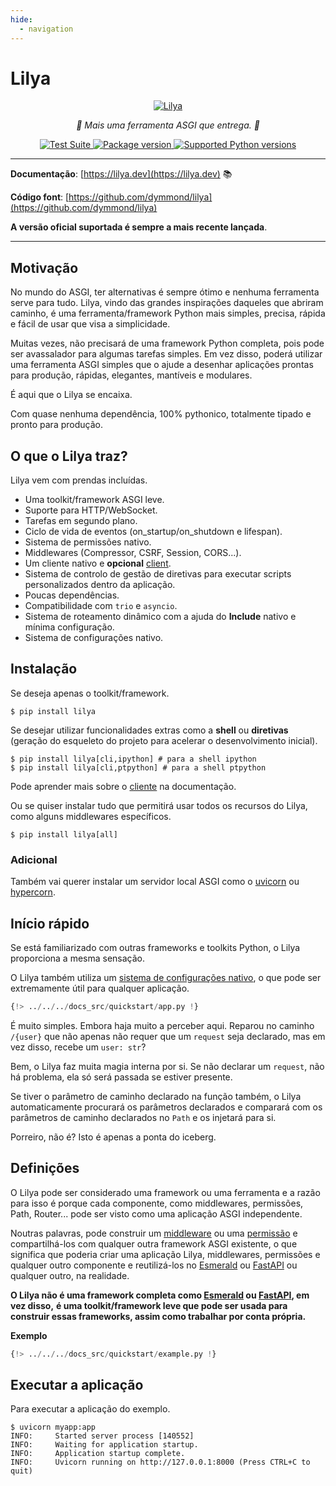 ```yaml
---
hide:
  - navigation
---
```


# Lilya

<p align="center">
  <a href="https://lilya.dev"><img src="https://res.cloudinary.com/dymmond/image/upload/v1707501404/lilya/logo_quiotd.png" alt='Lilya'></a>
</p>

<p align="center">
  <em>🚀 Mais uma ferramenta ASGI que entrega. 🚀</em>
</p>

<p align="center">
<a href="https://github.com/dymmond/lilya/actions/workflows/test-suite.yml/badge.svg?event=push&branch=main" target="_blank">
    <img src="https://github.com/dymmond/lilya/actions/workflows/test-suite.yml/badge.svg?event=push&branch=main" alt="Test Suite">
</a>

<a href="https://pypi.org/project/lilya" target="_blank">
    <img src="https://img.shields.io/pypi/v/lilya?color=%2334D058&label=pypi%20package" alt="Package version">
</a>

<a href="https://pypi.org/project/lilya" target="_blank">
    <img src="https://img.shields.io/pypi/pyversions/lilya.svg?color=%2334D058" alt="Supported Python versions">
</a>
</p>

---

**Documentação**: [https://lilya.dev](https://lilya.dev) 📚

**Código font**: [https://github.com/dymmond/lilya](https://github.com/dymmond/lilya)

**A versão oficial suportada é sempre a mais recente lançada**.

---

## Motivação

No mundo do ASGI, ter alternativas é sempre ótimo e nenhuma ferramenta serve para tudo.
Lilya, vindo das grandes inspirações daqueles que abriram caminho, é uma ferramenta/framework Python mais simples, precisa, rápida e fácil de usar que visa a simplicidade.

Muitas vezes, não precisará de uma framework Python completa, pois pode ser avassalador para algumas tarefas simples. Em vez disso, poderá utilizar uma ferramenta ASGI simples que o ajude a desenhar aplicações prontas para produção, rápidas, elegantes, mantíveis e modulares.

É aqui que o Lilya se encaixa.

Com quase nenhuma dependência, 100% pythonico, totalmente tipado e pronto para produção.

## O que o Lilya traz?

Lilya vem com prendas incluídas.

* Uma toolkit/framework ASGI leve.
* Suporte para HTTP/WebSocket.
* Tarefas em segundo plano.
* Ciclo de vida de eventos (on_startup/on_shutdown e lifespan).
* Sistema de permissões nativo.
* Middlewares (Compressor, CSRF, Session, CORS...).
* Um cliente nativo e **opcional** [client](./lilya-cli.md).
* Sistema de controlo de gestão de diretivas para executar scripts personalizados dentro da aplicação.
* Poucas dependências.
* Compatibilidade com `trio` e `asyncio`.
* Sistema de roteamento dinâmico com a ajuda do **Include** nativo e mínima configuração.
* Sistema de configurações nativo.


## Instalação

Se deseja apenas o toolkit/framework.

```shell
$ pip install lilya
```

Se desejar utilizar funcionalidades extras como a **shell** ou **diretivas** (geração do esqueleto do projeto para acelerar o desenvolvimento inicial).

```shell
$ pip install lilya[cli,ipython] # para a shell ipython
$ pip install lilya[cli,ptpython] # para a shell ptpython
```

Pode aprender mais sobre o [cliente](./directives/discovery.md) na documentação.

Ou se quiser instalar tudo que permitirá usar todos os recursos do Lilya, como alguns middlewares específicos.

```shell
$ pip install lilya[all]
```

### Adicional

Também vai querer instalar um servidor local ASGI como o [uvicorn](https://www.uvicorn.org/) ou
[hypercorn](https://pgjones.gitlab.io/hypercorn/).

## Início rápido

Se está familiarizado com outras frameworks e toolkits Python, o Lilya proporciona a mesma sensação.

O Lilya também utiliza um [sistema de configurações nativo](./settings.md), o que pode ser extremamente útil para qualquer aplicação.

```python
{!> ../../../docs_src/quickstart/app.py !}
```

É muito simples. Embora haja muito a perceber aqui. Reparou no caminho `/{user}` que não apenas não requer que um `request` seja declarado, mas em vez disso, recebe um `user: str`?

Bem, o Lilya faz muita magia interna por si. Se não declarar um `request`, não há problema, ela só será passada se estiver presente.

Se tiver o parâmetro de caminho declarado na função também, o Lilya automaticamente procurará os parâmetros declarados e comparará com os parâmetros de caminho declarados no `Path` e os injetará para si.

Porreiro, não é? Isto é apenas a ponta do iceberg.

## Definições

O Lilya pode ser considerado uma framework ou uma ferramenta e a razão para isso é porque cada componente,
como middlewares, permissões, Path, Router... pode ser visto como uma aplicação ASGI independente.

Noutras palavras, pode construir um [middleware](./middleware.md) ou uma [permissão](./permissions.md) e
compartilhá-los com qualquer outra framework ASGI existente, o que significa que poderia criar uma
aplicação Lilya, middlewares, permissões e qualquer outro componente e reutilizá-los no [Esmerald][esmerald]
ou [FastAPI][fastapi] ou qualquer outro, na realidade.

**O Lilya não é uma framework completa como [Esmerald][esmerald] ou [FastAPI][fastapi], em vez disso,**
**é uma toolkit/framework leve que pode ser usada para construir essas frameworks, assim como trabalhar por conta própria.**

**Exemplo**


```python
{!> ../../../docs_src/quickstart/example.py !}
```

## Executar a aplicação

Para executar a aplicação do exemplo.

```shell
$ uvicorn myapp:app
INFO:     Started server process [140552]
INFO:     Waiting for application startup.
INFO:     Application startup complete.
INFO:     Uvicorn running on http://127.0.0.1:8000 (Press CTRL+C to quit)
```

[esmerald]: https://lilya.dev/esmerald
[fastapi]: https://fastapi.tiangolo.com
